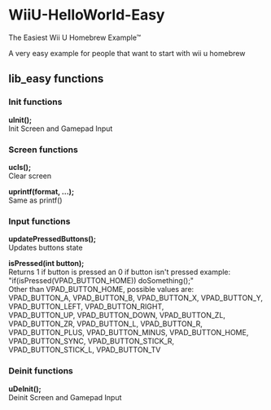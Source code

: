 # WiiU-HelloWorld-Easy  
The Easiest Wii U Homebrew Example™  
  
A very easy example for people that want to start with wii u homebrew  
  
## lib_easy functions  
### Init functions  
__uInit();__  
Init Screen and Gamepad Input  
### Screen functions  
__ucls();__  
Clear screen  
  
__uprintf(format, ...);__  
Same as printf()  
### Input functions  
__updatePressedButtons();__  
Updates buttons state  
  
__isPressed(int button);__  
Returns 1 if button is pressed an 0 if button isn't pressed
example: "if(isPressed(VPAD_BUTTON_HOME)) doSomething();"  
Other than VPAD_BUTTON_HOME, possible values are:  
VPAD_BUTTON_A, VPAD_BUTTON_B, VPAD_BUTTON_X, VPAD_BUTTON_Y, VPAD_BUTTON_LEFT, VPAD_BUTTON_RIGHT,  
VPAD_BUTTON_UP, VPAD_BUTTON_DOWN, VPAD_BUTTON_ZL, VPAD_BUTTON_ZR, VPAD_BUTTON_L, VPAD_BUTTON_R,  
VPAD_BUTTON_PLUS, VPAD_BUTTON_MINUS, VPAD_BUTTON_HOME, VPAD_BUTTON_SYNC, VPAD_BUTTON_STICK_R,  
VPAD_BUTTON_STICK_L, VPAD_BUTTON_TV  
### Deinit functions  
__uDeInit();__  
Deinit Screen and Gamepad Input  
